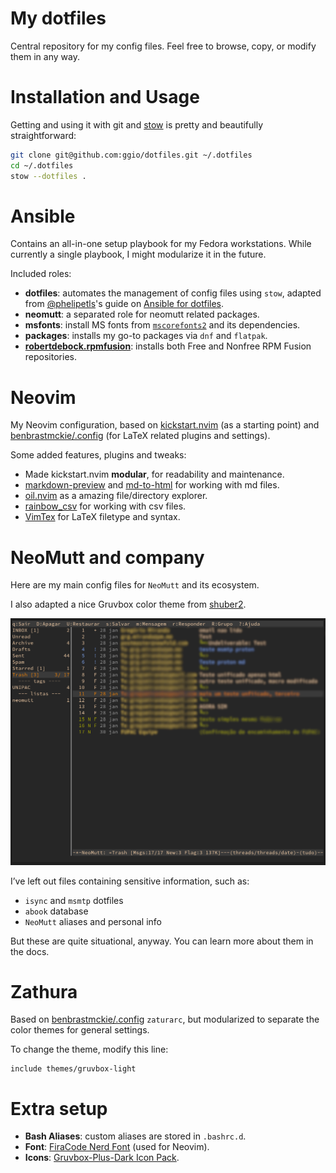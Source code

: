 # My dotfiles

Central repository for my config files.
Feel free to browse, copy, or modify them in any way.

# Installation and Usage

Getting and using it with git and [stow](https://www.gnu.org/software/stow/) is pretty and beautifully straightforward:

``` Bash
git clone git@github.com:ggio/dotfiles.git ~/.dotfiles
cd ~/.dotfiles
stow --dotfiles .
```

# Ansible

Contains an all-in-one setup playbook for my Fedora workstations. 
While currently a single playbook, I might modularize it in the future.

Included roles:
- **dotfiles**: automates the management of config files using `stow`, adapted
  from [@phelipetls](https://github.com/phelipetls)'s guide on [Ansible for dotfiles](https://phelipetls.github.io/posts/introduction-to-ansible/#stow).
- **neomutt**: a separated role for neomutt related packages.
- **msfonts**: install MS fonts from [`mscorefonts2`](https://mscorefonts2.sourceforge.net/) and its dependencies.
- **packages**: installs my go-to packages via `dnf` and `flatpak`.
- [**robertdebock.rpmfusion**](https://github.com/robertdebock/ansible-role-rpmfusion): installs both Free and Nonfree RPM Fusion repositories.

# Neovim

My Neovim configuration, based on [kickstart.nvim](https://github.com/nvim-lua/kickstart.nvim) (as a starting point) and [benbrastmckie/.config](https://github.com/benbrastmckie/.config) (for LaTeX related plugins and settings).

Some added features, plugins and tweaks:

* Made kickstart.nvim **modular**, for readability and maintenance.
* [markdown-preview](https://github.com/iamcco/markdown-preview.nvim) and [md-to-html](https://github.com/realprogrammersusevim/md-to-html.nvim) for working with md files.
* [oil.nvim](https://github.com/stevearc/oil.nvim) as a amazing file/directory explorer.
* [rainbow_csv](https://github.com/cameron-wags/rainbow_csv.nvim) for working with csv files.
* [VimTex](https://github.com/lervag/vimtex) for LaTeX filetype and syntax.

# NeoMutt and company

Here are my main config files for `NeoMutt` and its ecosystem.

I also adapted a nice Gruvbox color theme from
[shuber2](https://github.com/shuber2/mutt-gruvbox).

![Neomutt Rice](neomutt-rice.png)

I’ve left out files containing sensitive information, such as:

* `isync` and `msmtp` dotfiles
* `abook` database
* `NeoMutt` aliases and personal info

But these are quite situational, anyway. You can learn more about them in the docs.

# Zathura

Based on [benbrastmckie/.config](https://github.com/benbrastmckie/.config)
`zaturarc`, but modularized to separate the color themes for general settings.

To change the theme, modify this line:

``` zaturarc
include themes/gruvbox-light
```

# Extra setup

* **Bash Aliases**: custom aliases are stored in `.bashrc.d`.
* **Font**: [FiraCode Nerd Font](https://www.nerdfonts.com/font-downloads) (used for Neovim).
* **Icons**: [Gruvbox-Plus-Dark Icon Pack](https://github.com/SylEleuth/gruvbox-plus-icon-pack).
